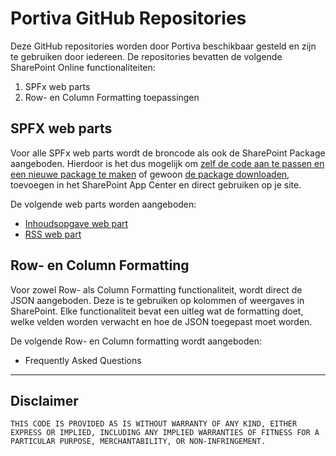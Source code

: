 # Portiva GitHub Repositories

Deze GitHub repositories worden door Portiva beschikbaar gesteld en zijn te gebruiken door iedereen. De repositories bevatten de volgende SharePoint Online functionaliteiten:
1. SPFx web parts
2. Row- en Column Formatting toepassingen

## SPFX web parts

Voor alle SPFx web parts wordt de broncode als ook de SharePoint Package aangeboden. Hierdoor is het dus mogelijk om [zelf de code aan te passen en een nieuwe package te maken][link1] of gewoon [de package downloaden][link2], toevoegen in het SharePoint App Center en direct gebruiken op je site.

De volgende web parts worden aangeboden:
- [Inhoudsopgave web part](./InhoudsopgaveWebPart.md)
- [RSS web part](https://github.com/Portiva-O365/webpart-rss)

## Row- en Column Formatting

Voor zowel Row- als Column Formatting functionaliteit, wordt direct de JSON aangeboden. Deze is te gebruiken op kolommen of weergaves in SharePoint. Elke functionaliteit bevat een uitleg wat de formatting doet, welke velden worden verwacht en hoe de JSON toegepast moet worden.

De volgende Row- en Column formatting wordt aangeboden:
- Frequently Asked Questions

---
## Disclaimer
    THIS CODE IS PROVIDED AS IS WITHOUT WARRANTY OF ANY KIND, EITHER EXPRESS OR IMPLIED, INCLUDING ANY IMPLIED WARRANTIES OF FITNESS FOR A PARTICULAR PURPOSE, MERCHANTABILITY, OR NON-INFRINGEMENT.

[link1]: https://github.com/Portiva-O365/portfolio/blob/master/repository-gebruiken.md
[link2]: https://github.com/Portiva-O365/portfolio/blob/master/repository-packages.md
